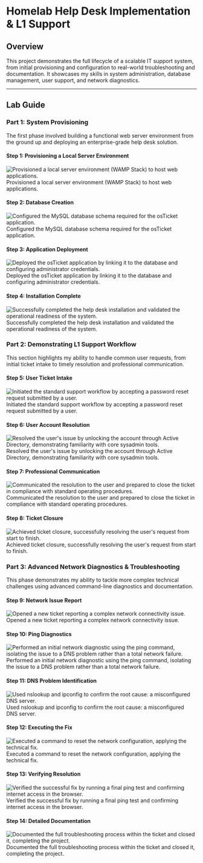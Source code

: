 # Homelab Help Desk Implementation & L1 Support

## Overview
This project demonstrates the full lifecycle of a scalable IT support system, from initial provisioning and configuration to real-world troubleshooting and documentation. It showcases my skills in system administration, database management, user support, and network diagnostics.

---

## Lab Guide

### **Part 1: System Provisioning**
The first phase involved building a functional web server environment from the ground up and deploying an enterprise-grade help desk solution.

#### **Step 1: Provisioning a Local Server Environment**
![Provisioned a local server environment (WAMP Stack) to host web applications.](screenshots/server_provisioning.png)
Provisioned a local server environment (WAMP Stack) to host web applications.

#### **Step 2: Database Creation**
![Configured the MySQL database schema required for the osTicket application.](screenshots/database_creation.png)
Configured the MySQL database schema required for the osTicket application.

#### **Step 3: Application Deployment**
![Deployed the osTicket application by linking it to the database and configuring administrator credentials.](screenshots/application_deployment.png)
Deployed the osTicket application by linking it to the database and configuring administrator credentials.

#### **Step 4: Installation Complete**
![Successfully completed the help desk installation and validated the operational readiness of the system.](screenshots/installation_complete.png)
Successfully completed the help desk installation and validated the operational readiness of the system.

### **Part 2: Demonstrating L1 Support Workflow**
This section highlights my ability to handle common user requests, from initial ticket intake to timely resolution and professional communication.

#### **Step 5: User Ticket Intake**
![Initiated the standard support workflow by accepting a password reset request submitted by a user.](screenshots/user_ticket_intake.png)
Initiated the standard support workflow by accepting a password reset request submitted by a user.

#### **Step 6: User Account Resolution**
![Resolved the user's issue by unlocking the account through Active Directory, demonstrating familiarity with core sysadmin tools.](screenshots/user_account_resolution.png)
Resolved the user's issue by unlocking the account through Active Directory, demonstrating familiarity with core sysadmin tools.

#### **Step 7: Professional Communication**
![Communicated the resolution to the user and prepared to close the ticket in compliance with standard operating procedures.](screenshots/professional_communication.png)
Communicated the resolution to the user and prepared to close the ticket in compliance with standard operating procedures.

#### **Step 8: Ticket Closure**
![Achieved ticket closure, successfully resolving the user's request from start to finish.](screenshots/ticket_closure.png)
Achieved ticket closure, successfully resolving the user's request from start to finish.

### **Part 3: Advanced Network Diagnostics & Troubleshooting**
This phase demonstrates my ability to tackle more complex technical challenges using advanced command-line diagnostics and documentation.

#### **Step 9: Network Issue Report**
![Opened a new ticket reporting a complex network connectivity issue.](screenshots/network_issue_report.png)
Opened a new ticket reporting a complex network connectivity issue.

#### **Step 10: Ping Diagnostics**
![Performed an initial network diagnostic using the ping command, isolating the issue to a DNS problem rather than a total network failure.](screenshots/ping_diagnostics.png)
Performed an initial network diagnostic using the ping command, isolating the issue to a DNS problem rather than a total network failure.

#### **Step 11: DNS Problem Identification**
![Used nslookup and ipconfig to confirm the root cause: a misconfigured DNS server.](screenshots/dns_problem_identification.png)
Used nslookup and ipconfig to confirm the root cause: a misconfigured DNS server.

#### **Step 12: Executing the Fix**
![Executed a command to reset the network configuration, applying the technical fix.](screenshots/executing_the_fix.png)
Executed a command to reset the network configuration, applying the technical fix.

#### **Step 13: Verifying Resolution**
![Verified the successful fix by running a final ping test and confirming internet access in the browser.](screenshots/verifying_resolution.png)
Verified the successful fix by running a final ping test and confirming internet access in the browser.

#### **Step 14: Detailed Documentation**
![Documented the full troubleshooting process within the ticket and closed it, completing the project.](screenshots/detailed_documentation.png)
Documented the full troubleshooting process within the ticket and closed it, completing the project.
